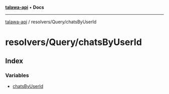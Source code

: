 [**talawa-api**](../../../README.md) • **Docs**

***

[talawa-api](../../../modules.md) / resolvers/Query/chatsByUserId

# resolvers/Query/chatsByUserId

## Index

### Variables

- [chatsByUserId](variables/chatsByUserId.md)
